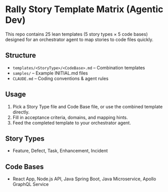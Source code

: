 # Rally Story Template Matrix (Agentic Dev)

This repo contains 25 lean templates (5 story types × 5 code bases) designed for an orchestrator agent to map stories to code files quickly.

## Structure
- `templates/<StoryType>/<CodeBase>.md` – Combination templates
- `samples/` – Example INITIAL.md files
- `CLAUDE.md` – Coding conventions & agent rules

## Usage
1. Pick a Story Type file and Code Base file, or use the combined template directly.
2. Fill in acceptance criteria, domains, and mapping hints.
3. Feed the completed template to your orchestrator agent.

## Story Types
- Feature, Defect, Task, Enhancement, Incident

## Code Bases
- React App, Node.js API, Java Spring Boot, Java Microservice, Apollo GraphQL Service